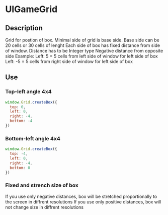 # UIGameGrid

## Description
Grid for postion of box.
Minimal side of grid is base side.
Base side can be 20 cells or 30 cells of lenght
Each side of box has fixed distance from side of window.
Distance has to be Integer type
Negative distance from opposite side
Example:
  Left: 5 = 5 cells from left side of window for left side of box
  Left: -5 = 5 cells from right side of window for left side of box
## Use
### Top-left angle 4x4
```js
window.Grid.createBox({
  top: 0,
  left: 0,
  right: -4,
  bottom: -4
})
```
### Bottom-left angle 4x4
```js
window.Grid.createBox({
  top: -4,
  left: 0,
  right: -4,
  bottom: 0
})
```
### Fixed and strench size of box
If you use only negative distances, box will be stretched proportionally to the screen in diffrent resolutions
If you use only positive distances, box will not change size in diffrent resolutions
